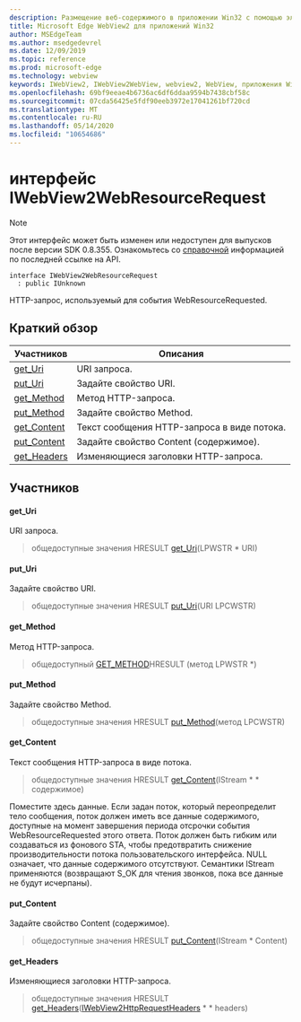 ```yaml
---
description: Размещение веб-содержимого в приложении Win32 с помощью элемента управления Microsoft Edge WebView2
title: Microsoft Edge WebView2 для приложений Win32
author: MSEdgeTeam
ms.author: msedgedevrel
ms.date: 12/09/2019
ms.topic: reference
ms.prod: microsoft-edge
ms.technology: webview
keywords: IWebView2, IWebView2WebView, webview2, WebView, приложения Win32, Win32, EDGE
ms.openlocfilehash: 69bf9eeae4b6736ac6df6ddaa9594b7438cbf58c
ms.sourcegitcommit: 07cda56425e5fdf90eeb3972e17041261bf720cd
ms.translationtype: MT
ms.contentlocale: ru-RU
ms.lasthandoff: 05/14/2020
ms.locfileid: "10654686"
---
```

# интерфейс IWebView2WebResourceRequest 

> [!NOTE]
> Этот интерфейс может быть изменен или недоступен для выпусков после версии SDK 0.8.355. Ознакомьтесь со [справочной](../../../webview2-api-reference.md) информацией по последней ссылке на API.

```
interface IWebView2WebResourceRequest
  : public IUnknown
```

HTTP-запрос, используемый для события WebResourceRequested.

## Краткий обзор

 Участников                        | Описания
--------------------------------|---------------------------------------------
[get_Uri](#get_uri) | URI запроса.
[put_Uri](#put_uri) | Задайте свойство URI.
[get_Method](#get_method) | Метод HTTP-запроса.
[put_Method](#put_method) | Задайте свойство Method.
[get_Content](#get_content) | Текст сообщения HTTP-запроса в виде потока.
[put_Content](#put_content) | Задайте свойство Content (содержимое).
[get_Headers](#get_headers) | Изменяющиеся заголовки HTTP-запроса.

## Участников

#### get_Uri 

URI запроса.

> общедоступные значения HRESULT [get_Uri](#get_uri)(LPWSTR * URI)

#### put_Uri 

Задайте свойство URI.

> общедоступные значения HRESULT [put_Uri](#put_uri)(URI LPCWSTR)

#### get_Method 

Метод HTTP-запроса.

> общедоступный [GET_METHOD](#get_method)HRESULT (метод LPWSTR *)

#### put_Method 

Задайте свойство Method.

> общедоступные значения HRESULT [put_Method](#put_method)(метод LPCWSTR)

#### get_Content 

Текст сообщения HTTP-запроса в виде потока.

> общедоступные значения HRESULT [get_Content](#get_content)(IStream * * содержимое)

Поместите здесь данные. Если задан поток, который переопределит тело сообщения, поток должен иметь все данные содержимого, доступные на момент завершения периода отсрочки события WebResourceRequested этого ответа. Поток должен быть гибким или создаваться из фонового STA, чтобы предотвратить снижение производительности потока пользовательского интерфейса. NULL означает, что данные содержимого отсутствуют. Семантики IStream применяются (возвращают S_OK для чтения звонков, пока все данные не будут исчерпаны).

#### put_Content 

Задайте свойство Content (содержимое).

> общедоступные значения HRESULT [put_Content](#put_content)(IStream * Content)

#### get_Headers 

Изменяющиеся заголовки HTTP-запроса.

> общедоступные значения HRESULT [get_Headers](#get_headers)([IWebView2HttpRequestHeaders](IWebView2HttpRequestHeaders.md) * * headers)

